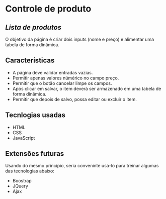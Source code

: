 # Controle de produto
## _Lista de produtos_

O objetivo da página é criar dois inputs (nome e preço) e alimentar uma tabela
de forma dinâmica.


## Características

- A página deve validar entradas vazias.
- Permitir apenas valores númérico no campo preço.
- Permitir que o botão cancelar limpe os campos.
- Após clicar em salvar, o item deverá ser armazenado em uma tabela de forma dinâmica.
- Permitir que depois de salvo, possa editar ou excluir o item.

## Tecnlogias usadas
- HTML
- CSS
- JavaScript


## Extensões futuras
Usando do mesmo princípio, seria conveninte usá-lo para treinar algumas das tecnologias abaixo:
-  Boostrap
-  JQuery
-  Ajax

